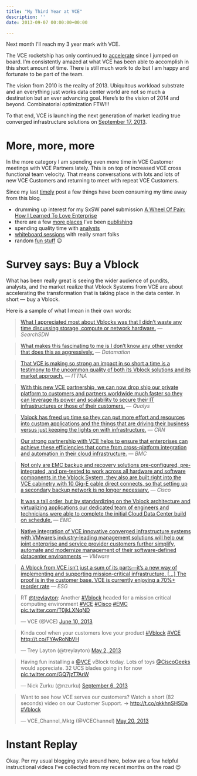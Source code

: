 ```yaml
---
title: "My Third Year at VCE"
description: ''
date: 2013-09-07 00:00:00+00:00

---
```


Next month I’ll reach my 3 year mark with VCE.

The VCE rocketship has only continued to [accelerate](http://www.vce.com/accelerate) since I jumped on board. I’m consistently amazed at what VCE has been able to accomplish in this short amount of time. There is still much work to do but I am happy and fortunate to be part of the team.

The vision from 2010 is the reality of 2013. Ubiquitous workload substrate and an everything just works data center world are not so much a destination but an ever advancing goal. Here’s to the vision of 2014 and beyond. Combinatorial optimization FTW!!!

To that end, VCE is launching the next generation of market leading true converged infrastructure solutions on [September 17, 2013](http://www.vce.com/accelerate).

More, more, more
================

In the more category I am spending even more time in VCE Customer meetings with VCE Partners lately. This is on top of increased VCE cross functional team velocity. That means conversations with lots and lots of new VCE Customers and returning to meet with repeat VCE Customers.

Since my last [timely](http://fudge.org/archive/a-timely-question/) post a few things have been consuming my time away from this blog.

* drumming up interest for my SxSW panel submission [A Wheel Of Pain: How I Learned To Love Enterprise](http://panelpicker.sxsw.com/vote/18104)
* there are a few [more places](http://thebackupwindow.emc.com/author/jay_cuthrell/) I’ve been [publishing](https://blog.vce.com/author/jay-cuthrell/)
* spending quality time with [analysts](https://blog.vce.com/trends/vce-perspectives-gartner-catalyst-2013/)
* [whiteboard sessions](http://www.youtube.com/watch?v=YddLdU6q9io) with really smart folks
* random [fun stuff](http://www.youtube.com/watch?v=aFg7EQao79o) :wink:

Survey says: Buy a Vblock
=========================

What has been really great is seeing the wider audience of pundits, analysts, and the market realize that Vblock Systems from VCE are about accelerating the transformation that is taking place in the data center. In short — buy a Vblock.

Here is a sample of what I mean in their own words:


> [What I appreciated most about Vblocks was that I didn’t waste any time discussing storage, compute or network hardware.](http://searchsdn.techtarget.com/news/2240204778/VCE-Vblock-wont-die-in-the-Cisco-VMware-network-virtualization-war) — *SearchSDN*
> 
> 


> [What makes this fascinating to me is I don’t know any other vendor that does this as aggressively.](http://www.datamation.com/data-center/vces-strategic-advantage-best-of-breed-process.html) — *Datamation*
> 
> 


> [That VCE is making so strong an impact in so short a time is a testimony to the uncommon quality of both its Vblock solutions and its market approach.](http://it-tna.com/2013/09/03/vce-the-new-digital-factory/) — *ITTNA*
> 
> 


> [With this new VCE partnership, we can now drop ship our private platform to customers and partners worldwide much faster so they can leverage its power and scalability to secure their IT infrastructures or those of their customers.](https://community.qualys.com/blogs/news/2013/06/10/qualys-announces-availability-of-qualysguard-private-cloud-platform-on-vce-vblock-systems) — *Qualys*
> 
> 


> [Vblock has freed up time so they can put more effort and resources into custom applications and the things that are driving their business versus just keeping the lights on with infrastructure.](http://www.crn.com/news/data-center/240155540/converged-infrastructure-bets-are-in-where-are-they-paying-off.htm?pgno=10) — *CRN*
> 
> 


> [Our strong partnership with VCE helps to ensure that enterprises can achieve these efficiencies that come from cross-platform integration and automation in their cloud infrastructure.](https://communities.bmc.com/community/bsm_initiatives/cloud/blog/2013/07/19/bmc-cloud-on-vblock) — *BMC*
> 
> 


> [Not only are EMC backup and recovery solutions pre-configured, pre-integrated, and pre-tested to work across all hardware and software components in the Vblock System, they also are built right into the VCE cabinetry with 10 Gig-E cable direct connects, so that setting up a secondary backup network is no longer necessary.](http://blogs.cisco.com/datacenter/data-protection-solutions-for-the-vblock-system/) — *Cisco*
> 
> 


> [It was a tall order, but by standardizing on the Vblock architecture and virtualizing applications our dedicated team of engineers and technicians were able to complete the initial Cloud Data Center build on schedule.](http://itblog.emc.com/2013/07/18/emc-durham-data-center-the-first-90-days-mad-dash-teamwork-brings-success/) — *EMC*
> 
> 


> [Native integration of VCE innovative converged infrastructure systems with VMware’s industry-leading management solutions will help our joint enterprise and service provider customers further simplify, automate and modernize management of their software-defined datacenter environments](http://www.vmware.com/company/news/releases/vmw-vce-pex-022613.html) — *VMware*
> 
> 


> [A Vblock from VCE isn’t just a sum of its parts—it’s a new way of implementing and supporting mission-critical infrastructure. […] The proof is in the customer base. VCE is currently enjoying a 70%+ reorder rate](http://www.esg-global.com/briefs/vce-lifecycle-assurance-doing-the-hard-work-so-you-done28099t-have-to/) — *ESG*
> 
> 


> RT [@treylayton](https://twitter.com/treylayton): Another [#Vblock](https://twitter.com/search?q=%23Vblock&src=hash) headed for a mission critical computing environment [#VCE](https://twitter.com/search?q=%23VCE&src=hash) [#Cisco](https://twitter.com/search?q=%23Cisco&src=hash) [#EMC](https://twitter.com/search?q=%23EMC&src=hash) [pic.twitter.com/T0jkLXNqND](http://t.co/T0jkLXNqND)
> 
> — VCE (@VCE) [June 10, 2013](https://twitter.com/VCE/statuses/344085931759898624)
> 
> 


> Kinda cool when your customers love your product [#Vblock](https://twitter.com/search?q=%23Vblock&src=hash) [#VCE](https://twitter.com/search?q=%23VCE&src=hash) <http://t.co/FYAyRoNbVH>
> 
> — Trey Layton (@treylayton) [May 2, 2013](https://twitter.com/treylayton/statuses/329781964892667905)
> 
> 


> Having fun installing a [@VCE](https://twitter.com/VCE) vBlock today. Lots of toys [@CiscoGeeks](https://twitter.com/CiscoGeeks) would appreciate. 32 UCS blades going in for now [pic.twitter.com/GQ7jzT7ArW](http://t.co/GQ7jzT7ArW)
> 
> — Nick Zurku (@nzurku) [September 6, 2013](https://twitter.com/nzurku/statuses/376029484291739648)
> 
> 


> Want to see how VCE serves our customers? Watch a short (82 seconds) video on our Customer Support. -> <http://t.co/qkkhnSHSDa> [#Vblock](https://twitter.com/search?q=%23Vblock&src=hash)
> 
> — VCE\_Channel\_Mktg (@VCEChannel) [May 20, 2013](https://twitter.com/VCEChannel/statuses/336476174731591680)
> 
> 

Instant Replay
==============

Okay. Per my usual blogging style around here, below are a few helpful instructional videos I’ve collected from my recent months on the road :wink:

